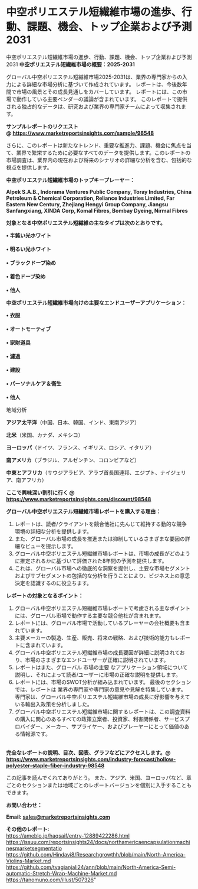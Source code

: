 # 中空ポリエステル短繊維市場の進歩、行動、課題、機会、トップ企業および予測2031
中空ポリエステル短繊維市場の進歩、行動、課題、機会、トップ企業および予測2031
<strong><b>中空ポリエステル短繊維市場の概要：2025-2031</b></strong>

グローバル中空ポリエステル短繊維市場2025-2031は、業界の専門家からの入力による詳細な市場分析に基づいて作成されています。 レポートは、今後数年間で市場の風景とその成長見通しをカバーしています。 レポートには、この市場で動作している主要ベンダーの議論が含まれています。 このレポートで提供される独占的なデータは、研究および業界の専門家チームによって収集されます。

<strong>サンプルレポートのリクエスト @ <a href=https://www.marketreportsinsights.com/sample/98548>https://www.marketreportsinsights.com/sample/98548</a></strong>

さらに、このレポートは新たなトレンド、重要な推進力、課題、機会に焦点を当て、業界で繁栄するために必要なすべてのデータを提供します。このレポートの市場調査は、業界内の現在および将来のシナリオの詳細な分析を含む、包括的な視点を提供します。

<strong>中空ポリエステル短繊維市場のトップキープレーヤー：</strong>

<strong>Alpek S.A.B., Indorama Ventures Public Company, Toray Industries, China Petroleum & Chemical Corporation, Reliance Industries Limited, Far Eastern New Century, Zhejiang Hengyi Group Company, Jiangsu Sanfangxiang, XINDA Corp, Komal Fibres, Bombay Dyeing, Nirmal Fibres</strong>

<strong><b>対象となる中空ポリエステル短繊維の主なタイプは次のとおりです。</b></strong>

<strong>• 半鈍い光ホワイト<br><br>• 明るい光ホワイト<br><br>• ブラックドープ染め<br><br>• 着色ドープ染め<br><br>• 他人</strong>

<strong><b>中空ポリエステル短繊維市場向けの主要なエンドユーザーアプリケーション：</b></strong>

<strong>• 衣服<br><br>• オートモーティブ<br><br>• 家財道具<br><br>• 濾過<br><br>• 建設<br><br>• パーソナルケア＆衛生<br><br>• 他人</strong>

 地域分析

<strong><b>アジア太平洋</b></strong>（中国、日本、韓国、インド、東南アジア）

<strong><b>北米</b></strong>（米国、カナダ、メキシコ）

<strong><b>ヨーロッパ</b></strong>（ドイツ、フランス、イギリス、ロシア、イタリア）

<strong><b>南アメリカ</b></strong>（ブラジル、アルゼンチン、コロンビアなど）

<strong><b>中東とアフリカ</b></strong>（サウジアラビア、アラブ首長国連邦、エジプト、ナイジェリア、南アフリカ）

<strong>ここで興味深い割引に行く @ <a href=https://www.marketreportsinsights.com/discount/98548>https://www.marketreportsinsights.com/discount/98548</a></strong>

<strong><b>グローバル中空ポリエステル短繊維市場レポートを購入する理由：</b></strong>
<ol>
  <li>レポートは、読者/クライアントを競合他社に先んじて維持する動的な競争環境の詳細な分析を提供します。</li>
  <li>また、グローバル市場の成長を推進または抑制しているさまざまな要因の詳細なビューを提示します。</li>
  <li>グローバル中空ポリエステル短繊維市場レポートは、市場の成長がどのように推定されるかに基づいて評価された8年間の予測を提供します。</li>
  <li>これは、グローバル市場への徹底的な洞察を提供し、主要な市場セグメントおよびサブセグメントの包括的な分析を行うことにより、ビジネス上の意思決定を認識するのに役立ちます。</li>
</ol>
<strong><b>レポートの対象となるポイント：</b></strong>
<ol>
  <li>グローバル中空ポリエステル短繊維市場レポートで考慮される主なポイントには、グローバル市場で動作する主要な競合他社が含まれます。</li>
  <li>レポートには、グローバル市場で活動しているプレーヤーの会社概要も含まれています。</li>
  <li>主要メーカーの製造、生産、販売、将来の戦略、および技術的能力もレポートに含まれています。</li>
  <li>グローバル中空ポリエステル短繊維市場の成長要因が詳細に説明されており、市場のさまざまなエンドユーザーが正確に説明されています。</li>
  <li>レポートはまた、グローバル 市場の主要 なアプリケーション領域について説明し、それによって読者/ユーザーに市場の正確な説明を提供します。</li>
  <li>レポートには、市場のSWOT分析が組み込まれています。 最後のセクションでは、レポートは 業界の専門家や専門家の意見や見解を特集しています。 専門家は、グローバル中空ポリエステル短繊維市場の成長に好影響を与えている輸出入政策を分析しました。</li>
  <li>グローバル中空ポリエステル短繊維市場に関するレポートは、この調査資料の購入に関心のあるすべての政策立案者、投資家、利害関係者、サービスプロバイダー、メーカー、サプライヤー、およびプレーヤーにとって価値のある情報源です。</li>
</ol><br>
<strong>完全なレポートの説明、目次、図表、グラフなどにアクセスします。@ <a href=https://www.marketreportsinsights.com/industry-forecast/hollow-polyester-staple-fiber-industry-98548>https://www.marketreportsinsights.com/industry-forecast/hollow-polyester-staple-fiber-industry-98548</a></strong>

この記事を読んでくれてありがとう。 また、アジア、米国、ヨーロッパなど、章ごとのセクションまたは地域ごとのレポートバージョンを個別に入手することもできます。

<strong><b>お問い合わせ：</b></strong>

<strong>Email: </strong><a href=mailto:sales@marketreportsinsights.com><strong>sales@marketreportsinsights.com</strong></a>

<strong>その他のレポート:</strong>
<br>
<a href=https://ameblo.jp/haqsaif/entry-12889422286.html>https://ameblo.jp/haqsaif/entry-12889422286.html</a>
<br>
<a href=https://issuu.com/reportsinsights24/docs/northamericaencapsulationmachinesmarketsegmentatio>https://issuu.com/reportsinsights24/docs/northamericaencapsulationmachinesmarketsegmentatio</a>
<br>
<a href=https://github.com/Hindavi8/Researchgrowthh/blob/main/North-America-Violins-Market.md>https://github.com/Hindavi8/Researchgrowthh/blob/main/North-America-Violins-Market.md</a>
<br>
<a href=https://github.com/tyagianjali24/ann/blob/main/North-America-Semi-automatic-Stretch-Wrap-Machine-Market.md>https://github.com/tyagianjali24/ann/blob/main/North-America-Semi-automatic-Stretch-Wrap-Machine-Market.md</a>
<br>
<a href=https://tanomuno.com/illust/507326>https://tanomuno.com/illust/507326</a>"
